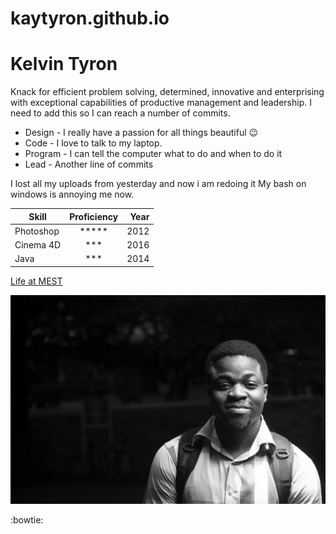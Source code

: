 # kaytyron.github.io

# Kelvin Tyron

Knack for efficient problem solving, determined, innovative and enterprising with
exceptional capabilities of productive management and leadership.
I need to add this so I can reach a number of commits.

* Design - I really have a passion for all things beautiful :wink:
* Code - I love to talk to my laptop.
* Program - I can tell the computer what to do and when to do it
* Lead - Another line of commits

I lost all my uploads from yesterday and now i am redoing it
My bash on windows is annoying me now.


|Skill          | Proficiency   | Year  |
| ------------- |:-------------:| -----:|
| Photoshop     | *****         | 2012  |
| Cinema 4D     | ***           | 2016  |
| Java          | ***           | 2014  |

[Life at MEST](www.mest.org)

![Image](img/me.png)

:bowtie:
